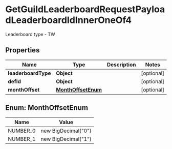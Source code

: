 

# GetGuildLeaderboardRequestPayloadLeaderboardIdInnerOneOf4

Leaderboard type - TW

## Properties

| Name | Type | Description | Notes |
|------------ | ------------- | ------------- | -------------|
|**leaderboardType** | **Object** |  |  [optional] |
|**defId** | **Object** |  |  [optional] |
|**monthOffset** | [**MonthOffsetEnum**](#MonthOffsetEnum) |  |  [optional] |



## Enum: MonthOffsetEnum

| Name | Value |
|---- | -----|
| NUMBER_0 | new BigDecimal(&quot;0&quot;) |
| NUMBER_1 | new BigDecimal(&quot;1&quot;) |



